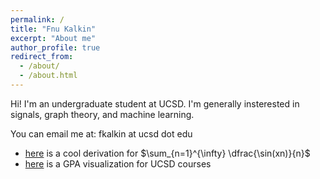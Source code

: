 ```yaml
---
permalink: /
title: "Fnu Kalkin"
excerpt: "About me"
author_profile: true
redirect_from: 
  - /about/
  - /about.html
---
```


Hi! I'm an undergraduate student at UCSD. I'm generally insterested in signals, graph theory, and machine learning.

You can email me at: fkalkin at ucsd dot edu


- <a href='files/sum.pdf' target="_blank">here</a> is a cool derivation for $\sum_{n=1}^{\infty} \dfrac{\sin(xn)}{n}$
- <a href='https://vcapes.github.io' target="_blank">here</a> is a GPA visualization for UCSD courses